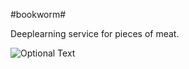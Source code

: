 #bookworm#

Deeplearning service for pieces of meat.

![Optional Text](../master/gifAndPicture/mkRmESKbmD.gif)
